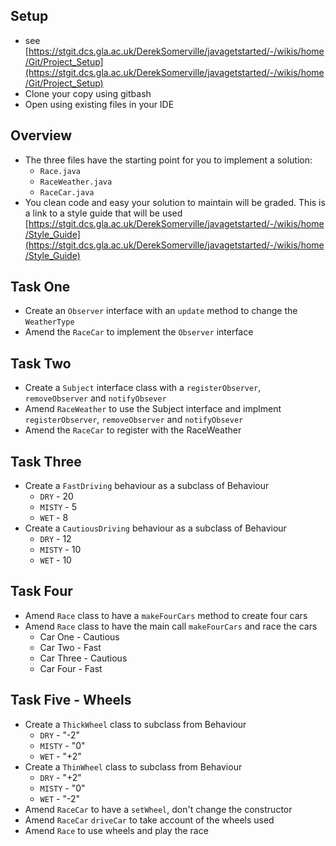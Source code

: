 ## Setup
* see [https://stgit.dcs.gla.ac.uk/DerekSomerville/javagetstarted/-/wikis/home/Git/Project_Setup](https://stgit.dcs.gla.ac.uk/DerekSomerville/javagetstarted/-/wikis/home/Git/Project_Setup)
* Clone your copy using gitbash
* Open using existing files in your IDE

## Overview
* The three files have the starting point for you to implement a solution: 
  * ``Race.java`` 
  * ``RaceWeather.java``
  * ``RaceCar.java``
* You clean code and easy your solution to maintain will be graded. This is a link to a style guide that will be used [https://stgit.dcs.gla.ac.uk/DerekSomerville/javagetstarted/-/wikis/home/Style_Guide](https://stgit.dcs.gla.ac.uk/DerekSomerville/javagetstarted/-/wikis/home/Style_Guide)

## Task One
* Create an ``Observer`` interface with an ``update`` method to change the ``WeatherType`` 
* Amend the ``RaceCar`` to implement the ``Observer`` interface 

## Task Two
* Create a ``Subject`` interface class with a ``registerObserver``, ``removeObserver`` and ``notifyObsever`` 
* Amend ``RaceWeather`` to use the Subject interface and implment ``registerObserver``, ``removeObserver`` and ``notifyObsever``
* Amend the ``RaceCar`` to register with the RaceWeather

## Task Three
* Create a ``FastDriving`` behaviour as a subclass of Behaviour 
  * ``DRY`` - 20
  * ``MISTY`` - 5
  * ``WET`` - 8
* Create a ``CautiousDriving`` behaviour as a subclass of Behaviour 
  * ``DRY`` - 12
  * ``MISTY`` - 10
  * ``WET`` - 10

## Task Four
* Amend ``Race`` class to have a ``makeFourCars`` method to create four cars 
* Amend ``Race`` class to have the main call ``makeFourCars`` and race the cars 
  * Car One - Cautious
  * Car Two - Fast
  * Car Three - Cautious
  * Car Four - Fast

## Task Five - Wheels
* Create a ``ThickWheel`` class to subclass from Behaviour
  * ``DRY`` - "-2"
  * ``MISTY`` - "0"
  * ``WET`` - "+2"
* Create a ``ThinWheel`` class to subclass from Behaviour
  * ``DRY`` - "+2"
  * ``MISTY`` - "0"
  * ``WET`` - "-2"
* Amend ``RaceCar`` to have a ``setWheel``, don't change the constructor
* Amend ``RaceCar`` ``driveCar`` to take account of the wheels used
* Amend ``Race`` to use wheels and play the race
